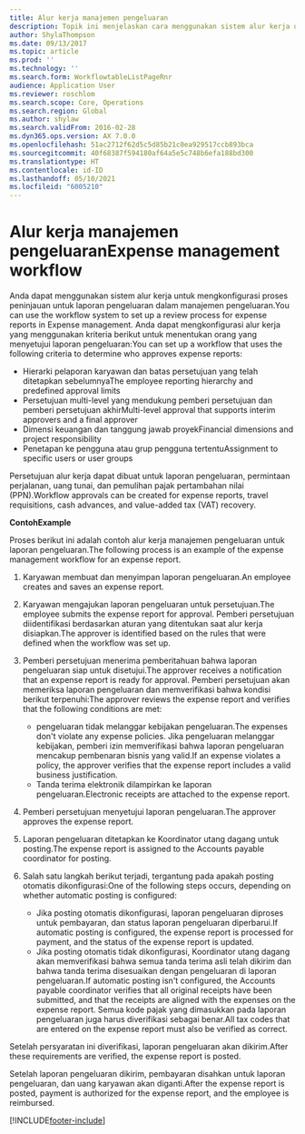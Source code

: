 ```yaml
---
title: Alur kerja manajemen pengeluaran
description: Topik ini menjelaskan cara menggunakan sistem alur kerja di Microsoft Dynamics 365 Finance, untuk mengkonfigurasi proses peninjauan untuk laporan pengeluaran dalam manajemen pengeluaran.
author: ShylaThompson
ms.date: 09/13/2017
ms.topic: article
ms.prod: ''
ms.technology: ''
ms.search.form: WorkflowtableListPageRnr
audience: Application User
ms.reviewer: roschlom
ms.search.scope: Core, Operations
ms.search.region: Global
ms.author: shylaw
ms.search.validFrom: 2016-02-28
ms.dyn365.ops.version: AX 7.0.0
ms.openlocfilehash: 51ac2712f62d5c5d85b21c0ea929517ccb893bca
ms.sourcegitcommit: 40f68387f594180af64a5e5c748b6efa188bd300
ms.translationtype: HT
ms.contentlocale: id-ID
ms.lasthandoff: 05/10/2021
ms.locfileid: "6005210"
---
```

# <a name="expense-management-workflow"></a><span data-ttu-id="4c56d-103">Alur kerja manajemen pengeluaran</span><span class="sxs-lookup"><span data-stu-id="4c56d-103">Expense management workflow</span></span>

<span data-ttu-id="4c56d-104">Anda dapat menggunakan sistem alur kerja untuk mengkonfigurasi proses peninjauan untuk laporan pengeluaran dalam manajemen pengeluaran.</span><span class="sxs-lookup"><span data-stu-id="4c56d-104">You can use the workflow system to set up a review process for expense reports in Expense management.</span></span> <span data-ttu-id="4c56d-105">Anda dapat mengkonfigurasi alur kerja yang menggunakan kriteria berikut untuk menentukan orang yang menyetujui laporan pengeluaran:</span><span class="sxs-lookup"><span data-stu-id="4c56d-105">You can set up a workflow that uses the following criteria to determine who approves expense reports:</span></span>

- <span data-ttu-id="4c56d-106">Hierarki pelaporan karyawan dan batas persetujuan yang telah ditetapkan sebelumnya</span><span class="sxs-lookup"><span data-stu-id="4c56d-106">The employee reporting hierarchy and predefined approval limits</span></span>
- <span data-ttu-id="4c56d-107">Persetujuan multi-level yang mendukung pemberi persetujuan dan pemberi persetujuan akhir</span><span class="sxs-lookup"><span data-stu-id="4c56d-107">Multi-level approval that supports interim approvers and a final approver</span></span>
- <span data-ttu-id="4c56d-108">Dimensi keuangan dan tanggung jawab proyek</span><span class="sxs-lookup"><span data-stu-id="4c56d-108">Financial dimensions and project responsibility</span></span>
- <span data-ttu-id="4c56d-109">Penetapan ke pengguna atau grup pengguna tertentu</span><span class="sxs-lookup"><span data-stu-id="4c56d-109">Assignment to specific users or user groups</span></span>

<span data-ttu-id="4c56d-110">Persetujuan alur kerja dapat dibuat untuk laporan pengeluaran, permintaan perjalanan, uang tunai, dan pemulihan pajak pertambahan nilai (PPN).</span><span class="sxs-lookup"><span data-stu-id="4c56d-110">Workflow approvals can be created for expense reports, travel requisitions, cash advances, and value-added tax (VAT) recovery.</span></span>

<span data-ttu-id="4c56d-111">**Contoh**</span><span class="sxs-lookup"><span data-stu-id="4c56d-111">**Example**</span></span>

<span data-ttu-id="4c56d-112">Proses berikut ini adalah contoh alur kerja manajemen pengeluaran untuk laporan pengeluaran.</span><span class="sxs-lookup"><span data-stu-id="4c56d-112">The following process is an example of the expense management workflow for an expense report.</span></span>

1. <span data-ttu-id="4c56d-113">Karyawan membuat dan menyimpan laporan pengeluaran.</span><span class="sxs-lookup"><span data-stu-id="4c56d-113">An employee creates and saves an expense report.</span></span>
2. <span data-ttu-id="4c56d-114">Karyawan mengajukan laporan pengeluaran untuk persetujuan.</span><span class="sxs-lookup"><span data-stu-id="4c56d-114">The employee submits the expense report for approval.</span></span> <span data-ttu-id="4c56d-115">Pemberi persetujuan diidentifikasi berdasarkan aturan yang ditentukan saat alur kerja disiapkan.</span><span class="sxs-lookup"><span data-stu-id="4c56d-115">The approver is identified based on the rules that were defined when the workflow was set up.</span></span>
3. <span data-ttu-id="4c56d-116">Pemberi persetujuan menerima pemberitahuan bahwa laporan pengeluaran siap untuk disetujui.</span><span class="sxs-lookup"><span data-stu-id="4c56d-116">The approver receives a notification that an expense report is ready for approval.</span></span> <span data-ttu-id="4c56d-117">Pemberi persetujuan akan memeriksa laporan pengeluaran dan memverifikasi bahwa kondisi berikut terpenuhi:</span><span class="sxs-lookup"><span data-stu-id="4c56d-117">The approver reviews the expense report and verifies that the following conditions are met:</span></span>

    - <span data-ttu-id="4c56d-118">pengeluaran tidak melanggar kebijakan pengeluaran.</span><span class="sxs-lookup"><span data-stu-id="4c56d-118">The expenses don't violate any expense policies.</span></span> <span data-ttu-id="4c56d-119">Jika pengeluaran melanggar kebijakan, pemberi izin memverifikasi bahwa laporan pengeluaran mencakup pembenaran bisnis yang valid.</span><span class="sxs-lookup"><span data-stu-id="4c56d-119">If an expense violates a policy, the approver verifies that the expense report includes a valid business justification.</span></span>
    - <span data-ttu-id="4c56d-120">Tanda terima elektronik dilampirkan ke laporan pengeluaran.</span><span class="sxs-lookup"><span data-stu-id="4c56d-120">Electronic receipts are attached to the expense report.</span></span>

4. <span data-ttu-id="4c56d-121">Pemberi persetujuan menyetujui laporan pengeluaran.</span><span class="sxs-lookup"><span data-stu-id="4c56d-121">The approver approves the expense report.</span></span>
5. <span data-ttu-id="4c56d-122">Laporan pengeluaran ditetapkan ke Koordinator utang dagang untuk posting.</span><span class="sxs-lookup"><span data-stu-id="4c56d-122">The expense report is assigned to the Accounts payable coordinator for posting.</span></span>
6. <span data-ttu-id="4c56d-123">Salah satu langkah berikut terjadi, tergantung pada apakah posting otomatis dikonfigurasi:</span><span class="sxs-lookup"><span data-stu-id="4c56d-123">One of the following steps occurs, depending on whether automatic posting is configured:</span></span>

    - <span data-ttu-id="4c56d-124">Jika posting otomatis dikonfigurasi, laporan pengeluaran diproses untuk pembayaran, dan status laporan pengeluaran diperbarui.</span><span class="sxs-lookup"><span data-stu-id="4c56d-124">If automatic posting is configured, the expense report is processed for payment, and the status of the expense report is updated.</span></span>
    - <span data-ttu-id="4c56d-125">Jika posting otomatis tidak dikonfigurasi, Koordinator utang dagang akan memverifikasi bahwa semua tanda terima asli telah dikirim dan bahwa tanda terima disesuaikan dengan pengeluaran di laporan pengeluaran.</span><span class="sxs-lookup"><span data-stu-id="4c56d-125">If automatic posting isn't configured, the Accounts payable coordinator verifies that all original receipts have been submitted, and that the receipts are aligned with the expenses on the expense report.</span></span> <span data-ttu-id="4c56d-126">Semua kode pajak yang dimasukkan pada laporan pengeluaran juga harus diverifikasi sebagai benar.</span><span class="sxs-lookup"><span data-stu-id="4c56d-126">All tax codes that are entered on the expense report must also be verified as correct.</span></span>

<span data-ttu-id="4c56d-127">Setelah persyaratan ini diverifikasi, laporan pengeluaran akan dikirim.</span><span class="sxs-lookup"><span data-stu-id="4c56d-127">After these requirements are verified, the expense report is posted.</span></span>

<span data-ttu-id="4c56d-128">Setelah laporan pengeluaran dikirim, pembayaran disahkan untuk laporan pengeluaran, dan uang karyawan akan diganti.</span><span class="sxs-lookup"><span data-stu-id="4c56d-128">After the expense report is posted, payment is authorized for the expense report, and the employee is reimbursed.</span></span>


[!INCLUDE[footer-include](../includes/footer-banner.md)]